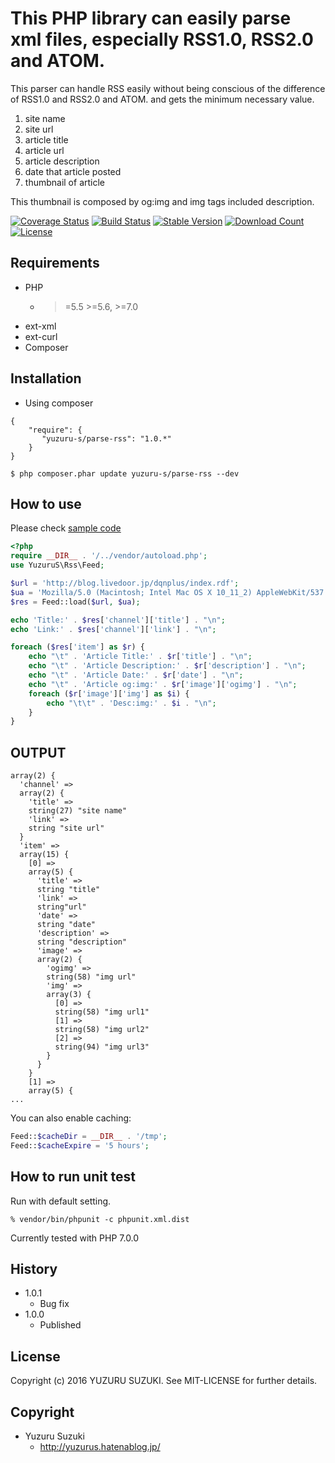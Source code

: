 This PHP library can easily parse xml files, especially RSS1.0, RSS2.0 and ATOM.
=============================
This parser can handle RSS easily without being conscious of the difference of RSS1.0 and RSS2.0 and ATOM.
and gets the minimum necessary value.

1. site name
2. site url
3. article title
4. article url
5. article description
6. date that article posted
7. thumbnail of article

This thumbnail is composed by og:img and img tags included description.

[![Coverage Status](https://coveralls.io/repos/github/YuzuruS/parse-rss/badge.svg?branch=master)](https://coveralls.io/github/YuzuruS/parse-rss?branch=master)
[![Build Status](https://travis-ci.org/YuzuruS/parse-rss.png?branch=master)](https://travis-ci.org/YuzuruS/parse-rss)
[![Stable Version](https://poser.pugx.org/yuzuru-s/parse-rss/v/stable)](https://packagist.org/packages/yuzuru-s/parse-rss)
[![Download Count](https://poser.pugx.org/yuzuru-s/parse-rss/downloads.png)](https://packagist.org/packages/yuzuru-s/parse-rss)
[![License](https://poser.pugx.org/yuzuru-s/parse-rss/license)](https://packagist.org/packages/yuzuru-s/parse-rss)

Requirements
-----------------------------
- PHP
  - >=5.5 >=5.6, >=7.0
- ext-xml
- ext-curl
- Composer



Installation
----------------------------

* Using composer

```
{
    "require": {
       "yuzuru-s/parse-rss": "1.0.*"
    }
}
```

```
$ php composer.phar update yuzuru-s/parse-rss --dev
```

How to use
----------------------------
Please check [sample code](https://github.com/YuzuruS/parse-rss/blob/master/sample/usecase.php)

```php
<?php
require __DIR__ . '/../vendor/autoload.php';
use YuzuruS\Rss\Feed;

$url = 'http://blog.livedoor.jp/dqnplus/index.rdf';
$ua = 'Mozilla/5.0 (Macintosh; Intel Mac OS X 10_11_2) AppleWebKit/537.36 (KHTML, like Gecko) Chrome/47.0.2526.106 Safari/537.36';
$res = Feed::load($url, $ua);

echo 'Title:' . $res['channel']['title'] . "\n";
echo 'Link:' . $res['channel']['link'] . "\n";

foreach ($res['item'] as $r) {
	echo "\t" . 'Article Title:' . $r['title'] . "\n";
	echo "\t" . 'Article Description:' . $r['description'] . "\n";
	echo "\t" . 'Article Date:' . $r['date'] . "\n";
	echo "\t" . 'Article og:img:' . $r['image']['ogimg'] . "\n";
	foreach ($r['image']['img'] as $i) {
		echo "\t\t" . 'Desc:img:' . $i . "\n";
	}
}

```

OUTPUT
----------------------------

```
array(2) {
  'channel' =>
  array(2) {
    'title' =>
    string(27) "site name"
    'link' =>
    string "site url"
  }
  'item' =>
  array(15) {
    [0] =>
    array(5) {
      'title' =>
      string "title"
      'link' =>
      string"url"
      'date' =>
      string "date"
      'description' =>
      string "description"
      'image' =>
      array(2) {
        'ogimg' =>
        string(58) "img url"
        'img' =>
        array(3) {
          [0] =>
          string(58) "img url1"
          [1] =>
          string(58) "img url2"
          [2] =>
          string(94) "img url3"
        }
      }
    }
    [1] =>
    array(5) {
...

```

You can also enable caching:

```php
Feed::$cacheDir = __DIR__ . '/tmp';
Feed::$cacheExpire = '5 hours';
```


How to run unit test
----------------------------

Run with default setting.
```
% vendor/bin/phpunit -c phpunit.xml.dist
```

Currently tested with PHP 7.0.0


History
----------------------------
- 1.0.1
  - Bug fix
- 1.0.0
  - Published


License
----------------------------
Copyright (c) 2016 YUZURU SUZUKI. See MIT-LICENSE for further details.

Copyright
-----------------------------
- Yuzuru Suzuki
  - http://yuzurus.hatenablog.jp/
